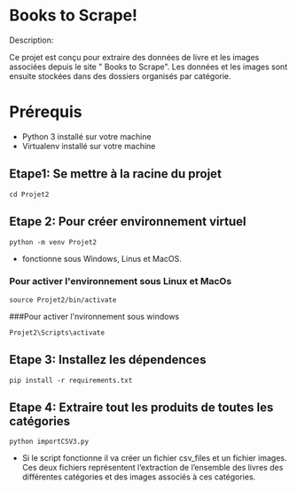 # Books to Scrape!

Description:
	
Ce projet est conçu pour extraire  des données de livre et les images associées depuis le site " Books to Scrape". Les données et les images  sont ensuite stockées dans des dossiers organisés par catégorie.

# Prérequis

* Python 3 installé sur votre machine 
* Virtualenv installé sur votre machine

## Etape1: Se mettre à la racine du projet

    cd Projet2
##  Etape 2: Pour créer environnement virtuel

    python -m venv Projet2
   * fonctionne sous Windows, Linus et MacOS.
### Pour activer l'environnement sous Linux et MacOs

    source Projet2/bin/activate
###Pour activer l'nvironnement sous windows
			
    Projet2\Scripts\activate
    
## Etape 3: Installez les dépendences

    pip install -r requirements.txt

## Etape 4: Extraire tout les produits de toutes les catégories

    python importCSV3.py
   * Si le script fonctionne  il va créer un fichier csv_files et un fichier images. Ces deux fichiers représentent l’extraction de l’ensemble des livres des différentes catégories et des images associés à ces catégories.


